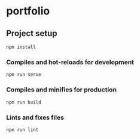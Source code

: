 # portfolio

## Project setup
```
npm install
```
  
### Compiles and hot-reloads for development
```
npm run serve
```
    
### Compiles and minifies for production
```
npm run build
```
      
### Lints and fixes files
```
npm run lint
```


